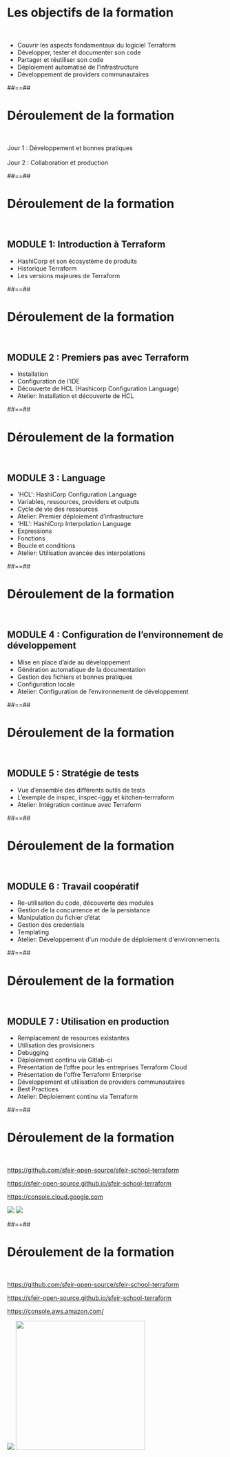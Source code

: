 <!-- .slide:  -->

# Les objectifs de la formation

<br>

- Couvrir les aspects fondamentaux du logiciel Terraform
- Développer, tester et documenter son code
- Partager et réutiliser son code
- Déploiement automatisé de l’infrastructure
- Développement de providers communautaires

##==##

# Déroulement de la formation

<br>

Jour 1 : Développement et bonnes pratiques<br><br>
Jour 2 : Collaboration et production

##==##

# Déroulement de la formation

<br>

## MODULE 1: Introduction à Terraform

- HashiCorp et son écosystème de produits
- Historique Terraform
- Les versions majeures de Terraform

##==##

# Déroulement de la formation

<br>

## MODULE 2 : Premiers pas avec Terraform

- Installation
- Configuration de l'IDE
- Découverte de HCL (Hashicorp Configuration Language)
- Atelier: Installation et découverte de HCL

##==##

# Déroulement de la formation

<br>

## MODULE 3 : Language

- 'HCL': HashiCorp Configuration Language
- Variables, ressources, providers et outputs
- Cycle de vie des ressources
- Atelier: Premier déploiement d’infrastructure
- 'HIL': HashiCorp Interpolation Language
- Expressions
- Fonctions
- Boucle et conditions
- Atelier: Utilisation avancée des interpolations

##==##

# Déroulement de la formation

<br>

## MODULE 4 : Configuration de l’environnement de développement

- Mise en place d’aide au développement
- Génération automatique de la documentation
- Gestion des fichiers et bonnes pratiques
- Configuration locale
- Atelier: Configuration de l’environnement de développement

##==##

# Déroulement de la formation

<br>

## MODULE 5 : Stratégie de tests

- Vue d’ensemble des différents outils de tests
- L’exemple de inspec, inspec-iggy et kitchen-terrraform
- Atelier: Intégration continue avec Terraform

##==##


# Déroulement de la formation

<br>

## MODULE 6 : Travail coopératif

- Re-utilisation du code, découverte des modules
- Gestion de la concurrence et de la persistance
- Manipulation du fichier d’état
- Gestion des credentials
- Templating
- Atelier: Développement d'un module de déploiement d'environnements

##==##

# Déroulement de la formation

<br>

## MODULE 7 : Utilisation en production

- Remplacement de resources existantes
- Utilisation des provisioners
- Debugging
- Déploiement continu via Gitlab-ci
- Présentation de l’offre pour les entreprises Terraform Cloud
- Présentation de l'offre Terraform Enterprise
- Développement et utilisation de providers communautaires
- Best Practices
- Atelier: Déploiement continu via Terraform

##==##

<!-- .slide: data-type-show="gcp prez" -->

# Déroulement de la formation

<br>

<https://github.com/sfeir-open-source/sfeir-school-terraform>

<https://sfeir-open-source.github.io/sfeir-school-terraform>

<https://console.cloud.google.com>

<div class="flex-row">
<img class="h-400" src="./assets/images/g418fd663c2_0_70.png">
<img class="h-400" src="./assets/images/g418fd663c2_0_72.png">
</div>

##==##

<!-- .slide: data-type-show="aws" -->

# Déroulement de la formation

<br>

<https://github.com/sfeir-open-source/sfeir-school-terraform>

<https://sfeir-open-source.github.io/sfeir-school-terraform>

<https://console.aws.amazon.com/>

<div class="flex-row">
<img class="h-400" src="./assets/images/g418fd663c2_0_70.png">
<img style="height: 300px" class="h-400" src="./assets/images/aws_logo.png">
</div>
